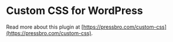 # Custom CSS for WordPress

Read more about this plugin at [https://pressbro.com/custom-css](https://pressbro.com/custom-css).
